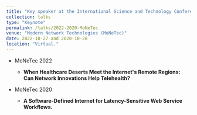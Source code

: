 ```yaml
---
title: "Key speaker at the International Science and Technology Conference, 2022 and 2020"
collection: talks
type: "Keynote"
permalink: /talks/2022-2020-MoNeTec
venue: "Modern Network Technologies (MoNeTec)"
date: 2022-10-27 and 2020-10-28
location: "Virtual."
---
```


* MoNeTec 2022
  * <b>When Healthcare Deserts Meet  the Internet's Remote Regions: Can Network Innovations Help Telehealth?</b>
    
* MoNeTec 2020
  * <b>A Software-Defined Internet for Latency-Sensitive Web Service Workflows.</b>
